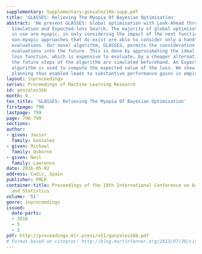 ```yaml
---
supplementary: Supplementary:gonzalez16b-supp.pdf
title: 'GLASSES: Relieving The Myopia Of Bayesian Optimisation'
abstract: 'We present GLASSES: Global optimisation with Look-Ahead through Stochastic
  Simulation and Expected-loss Search. The majority of global optimisation approaches
  in use are myopic, in only considering the impact of the next function value; the
  non-myopic approaches that do exist are able to consider only a handful of future
  evaluations. Our novel algorithm, GLASSES, permits the consideration of dozens of
  evaluations into the future. This is done by approximating the ideal look-ahead
  loss function, which is expensive to evaluate, by a cheaper alternative in which
  the future steps of the algorithm are simulated beforehand. An Expectation Propagation
  algorithm is used to compute the expected value of the loss. We show that the far-horizon
  planning thus enabled leads to substantive performance gains in empirical tests.'
layout: inproceedings
series: Proceedings of Machine Learning Research
id: gonzalez16b
month: 0
tex_title: 'GLASSES: Relieving The Myopia Of Bayesian Optimisation'
firstpage: 790
lastpage: 799
page: 790-799
sections: 
author:
- given: Javier
  family: Gonzalez
- given: Michael
  family: Osborne
- given: Neil
  family: Lawrence
date: 2016-05-02
address: Cadiz, Spain
publisher: PMLR
container-title: Proceedings of the 19th International Conference on Artificial Intelligence
  and Statistics
volume: '51'
genre: inproceedings
issued:
  date-parts:
  - 2016
  - 5
  - 2
pdf: http://proceedings.mlr.press/v51/gonzalez16b.pdf
# Format based on citeproc: http://blog.martinfenner.org/2013/07/30/citeproc-yaml-for-bibliographies/
---
```

